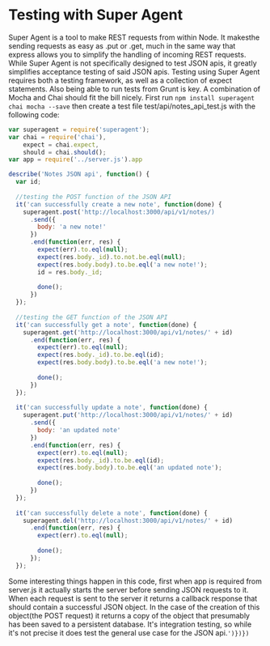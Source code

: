 Testing with Super Agent
===============================
Super Agent is a tool to make REST requests from within Node. It makesthe sending requests
as easy as .put or .get, much in the same way that express allows you to simplify the handling
of incoming REST requests. While Super Agent is not specifically designed to test JSON apis,
it greatly simplifies acceptance testing of said JSON apis. Testing using Super Agent requires
both a testing framework, as well as a collection of expect statements. Also being able to run 
tests from Grunt is key. A combination of Mocha and Chai should fit the bill nicely. First run
`npm install superagent chai mocha --save` then create a test file test/api/notes_api_test.js with the 
following code:
```javascript
var superagent = require('superagent');
var chai = require('chai'),
    expect = chai.expect,
    should = chai.should();
var app = require('../server.js').app

describe('Notes JSON api', function() {
  var id;
  
  //testing the POST function of the JSON API
  it('can successfully create a new note', function(done) {
    superagent.post('http://localhost:3000/api/v1/notes/)
      .send({
        body: 'a new note!'
      })
      .end(function(err, res) {
        expect(err).to.eql(null);
        expect(res.body._id).to.not.be.eql(null);
        expect(res.body.body).to.be.eql('a new note!');
        id = res.body._id;
        
        done();
      })
  });
      
  //testing the GET function of the JSON API
  it('can successfully get a note', function(done) {
    superagent.get('http://localhost:3000/api/v1/notes/' + id)
      .end(function(err, res) {
        expect(err).to.eql(null);
        expect(res.body._id).to.be.eql(id);
        expect(res.body.body).to.be.eql('a new note!');
        
        done();
      })
  });
  
  it('can successfully update a note', function(done) {
    superagent.put('http://localhost:3000/api/v1/notes/' + id)
      .send({
        body: 'an updated note'
      })
      .end(function(err, res) {
        expect(err).to.eql(null);
        expect(res.body._id).to.be.eql(id);
        expect(res.body.body).to.be.eql('an updated note');
        
        done();
      })
  });
  
  it('can successfully delete a note', function(done) {
    superagent.del('http://localhost:3000/api/v1/notes/' + id)
      .end(function(err, res) {
        expect(err).to.eql(null);
        
        done();
      });
  });
```
Some interesting things happen in this code, first when app is required from server.js it actually starts the server before sending JSON requests to it. When each request is sent to the server it returns a callback response that should contain a successful JSON object.  In the case of the creation of this object(the POST request) it returns a copy of the object that presumably has been saved to a persistent database. It's integration testing, so while it's not precise it does test the general use case for the JSON api.```')})})```
